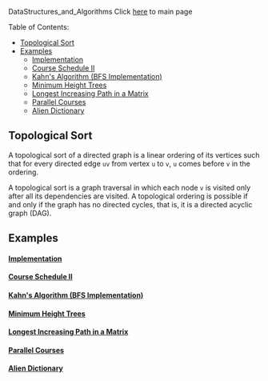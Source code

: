 DataStructures_and_Algorithms
Click [here](../README.md) to main page

Table of Contents:
- [Topological Sort](#topological-sort)
- [Examples](#examples)
    - [Implementation](#implementation)
    - [Course Schedule II](#course-schedule-ii)
    - [Kahn's Algorithm (BFS Implementation)](#kahns-algorithm-bfs-implementation)
    - [Minimum Height Trees](#minimum-height-trees)
    - [Longest Increasing Path in a Matrix](#longest-increasing-path-in-a-matrix)
    - [Parallel Courses](#parallel-courses)
    - [Alien Dictionary](#alien-dictionary)

## Topological Sort
A topological sort of a directed graph is a linear ordering of its vertices such that for every directed edge `uv` from vertex `u` to `v`, `u` comes before `v` in the ordering. 

A topological sort is a graph traversal in which each node `v` is visited only after all its dependencies are visited. A topological ordering is possible if and only if the graph has no directed cycles, that is, it is a directed acyclic graph (DAG).

## Examples
#### [Implementation](./implementation/description.md)
#### [Course Schedule II](./course_schedule_II/description.md)
#### [Kahn's Algorithm (BFS Implementation)](kahn_algorithm/description.md)
#### [Minimum Height Trees](minimum_height_trees/description.md)
#### [Longest Increasing Path in a Matrix](longest_increasing_path_in_a_matrix/description.md)
#### [Parallel Courses](parallel_courses/description.md)
#### [Alien Dictionary](alien_dictionary/description.md)